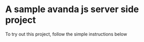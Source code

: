# A sample avanda js server side project
To try out this project, follow the simple instructions below

##